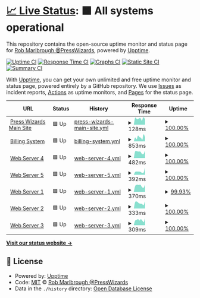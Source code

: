 # [📈 Live Status](https://presswizards.github.io/upptime): <!--live status--> **🟩 All systems operational**

This repository contains the open-source uptime monitor and status page for [Rob Marlbrough @PressWizards](https://presswizards.com/), powered by [Upptime](https://github.com/upptime/upptime).

[![Uptime CI](https://github.com/presswizards/upptime/workflows/Uptime%20CI/badge.svg)](https://github.com/presswizards/upptime/actions?query=workflow%3A%22Uptime+CI%22)
[![Response Time CI](https://github.com/presswizards/upptime/workflows/Response%20Time%20CI/badge.svg)](https://github.com/presswizards/upptime/actions?query=workflow%3A%22Response+Time+CI%22)
[![Graphs CI](https://github.com/presswizards/upptime/workflows/Graphs%20CI/badge.svg)](https://github.com/presswizards/upptime/actions?query=workflow%3A%22Graphs+CI%22)
[![Static Site CI](https://github.com/presswizards/upptime/workflows/Static%20Site%20CI/badge.svg)](https://github.com/presswizards/upptime/actions?query=workflow%3A%22Static+Site+CI%22)
[![Summary CI](https://github.com/presswizards/upptime/workflows/Summary%20CI/badge.svg)](https://github.com/presswizards/upptime/actions?query=workflow%3A%22Summary+CI%22)

With [Upptime](https://upptime.js.org), you can get your own unlimited and free uptime monitor and status page, powered entirely by a GitHub repository. We use [Issues](https://github.com/presswizards/upptime/issues) as incident reports, [Actions](https://github.com/presswizards/upptime/actions) as uptime monitors, and [Pages](https://presswizards.github.io/upptime) for the status page.

<!--start: status pages-->
<!-- This summary is generated by Upptime (https://github.com/upptime/upptime) -->
<!-- Do not edit this manually, your changes will be overwritten -->
<!-- prettier-ignore -->
| URL | Status | History | Response Time | Uptime |
| --- | ------ | ------- | ------------- | ------ |
| <img alt="" src="https://favicons.githubusercontent.com/presswizards.com" height="13"> [Press Wizards Main Site](https://presswizards.com) | 🟩 Up | [press-wizards-main-site.yml](https://github.com/presswizards/upptime/commits/HEAD/history/press-wizards-main-site.yml) | <details><summary><img alt="Response time graph" src="./graphs/press-wizards-main-site/response-time-week.png" height="20"> 128ms</summary><br><a href="https://presswizards.github.io/upptime/history/press-wizards-main-site"><img alt="Response time 122" src="https://img.shields.io/endpoint?url=https%3A%2F%2Fraw.githubusercontent.com%2Fpresswizards%2Fupptime%2FHEAD%2Fapi%2Fpress-wizards-main-site%2Fresponse-time.json"></a><br><a href="https://presswizards.github.io/upptime/history/press-wizards-main-site"><img alt="24-hour response time 115" src="https://img.shields.io/endpoint?url=https%3A%2F%2Fraw.githubusercontent.com%2Fpresswizards%2Fupptime%2FHEAD%2Fapi%2Fpress-wizards-main-site%2Fresponse-time-day.json"></a><br><a href="https://presswizards.github.io/upptime/history/press-wizards-main-site"><img alt="7-day response time 128" src="https://img.shields.io/endpoint?url=https%3A%2F%2Fraw.githubusercontent.com%2Fpresswizards%2Fupptime%2FHEAD%2Fapi%2Fpress-wizards-main-site%2Fresponse-time-week.json"></a><br><a href="https://presswizards.github.io/upptime/history/press-wizards-main-site"><img alt="30-day response time 126" src="https://img.shields.io/endpoint?url=https%3A%2F%2Fraw.githubusercontent.com%2Fpresswizards%2Fupptime%2FHEAD%2Fapi%2Fpress-wizards-main-site%2Fresponse-time-month.json"></a><br><a href="https://presswizards.github.io/upptime/history/press-wizards-main-site"><img alt="1-year response time 122" src="https://img.shields.io/endpoint?url=https%3A%2F%2Fraw.githubusercontent.com%2Fpresswizards%2Fupptime%2FHEAD%2Fapi%2Fpress-wizards-main-site%2Fresponse-time-year.json"></a></details> | <details><summary><a href="https://presswizards.github.io/upptime/history/press-wizards-main-site">100.00%</a></summary><a href="https://presswizards.github.io/upptime/history/press-wizards-main-site"><img alt="All-time uptime 100.00%" src="https://img.shields.io/endpoint?url=https%3A%2F%2Fraw.githubusercontent.com%2Fpresswizards%2Fupptime%2FHEAD%2Fapi%2Fpress-wizards-main-site%2Fuptime.json"></a><br><a href="https://presswizards.github.io/upptime/history/press-wizards-main-site"><img alt="24-hour uptime 100.00%" src="https://img.shields.io/endpoint?url=https%3A%2F%2Fraw.githubusercontent.com%2Fpresswizards%2Fupptime%2FHEAD%2Fapi%2Fpress-wizards-main-site%2Fuptime-day.json"></a><br><a href="https://presswizards.github.io/upptime/history/press-wizards-main-site"><img alt="7-day uptime 100.00%" src="https://img.shields.io/endpoint?url=https%3A%2F%2Fraw.githubusercontent.com%2Fpresswizards%2Fupptime%2FHEAD%2Fapi%2Fpress-wizards-main-site%2Fuptime-week.json"></a><br><a href="https://presswizards.github.io/upptime/history/press-wizards-main-site"><img alt="30-day uptime 100.00%" src="https://img.shields.io/endpoint?url=https%3A%2F%2Fraw.githubusercontent.com%2Fpresswizards%2Fupptime%2FHEAD%2Fapi%2Fpress-wizards-main-site%2Fuptime-month.json"></a><br><a href="https://presswizards.github.io/upptime/history/press-wizards-main-site"><img alt="1-year uptime 100.00%" src="https://img.shields.io/endpoint?url=https%3A%2F%2Fraw.githubusercontent.com%2Fpresswizards%2Fupptime%2FHEAD%2Fapi%2Fpress-wizards-main-site%2Fuptime-year.json"></a></details>
| <img alt="" src="https://favicons.githubusercontent.com/billing.presswizards.com" height="13"> [Billing System](https://billing.presswizards.com) | 🟩 Up | [billing-system.yml](https://github.com/presswizards/upptime/commits/HEAD/history/billing-system.yml) | <details><summary><img alt="Response time graph" src="./graphs/billing-system/response-time-week.png" height="20"> 853ms</summary><br><a href="https://presswizards.github.io/upptime/history/billing-system"><img alt="Response time 700" src="https://img.shields.io/endpoint?url=https%3A%2F%2Fraw.githubusercontent.com%2Fpresswizards%2Fupptime%2FHEAD%2Fapi%2Fbilling-system%2Fresponse-time.json"></a><br><a href="https://presswizards.github.io/upptime/history/billing-system"><img alt="24-hour response time 1197" src="https://img.shields.io/endpoint?url=https%3A%2F%2Fraw.githubusercontent.com%2Fpresswizards%2Fupptime%2FHEAD%2Fapi%2Fbilling-system%2Fresponse-time-day.json"></a><br><a href="https://presswizards.github.io/upptime/history/billing-system"><img alt="7-day response time 853" src="https://img.shields.io/endpoint?url=https%3A%2F%2Fraw.githubusercontent.com%2Fpresswizards%2Fupptime%2FHEAD%2Fapi%2Fbilling-system%2Fresponse-time-week.json"></a><br><a href="https://presswizards.github.io/upptime/history/billing-system"><img alt="30-day response time 1008" src="https://img.shields.io/endpoint?url=https%3A%2F%2Fraw.githubusercontent.com%2Fpresswizards%2Fupptime%2FHEAD%2Fapi%2Fbilling-system%2Fresponse-time-month.json"></a><br><a href="https://presswizards.github.io/upptime/history/billing-system"><img alt="1-year response time 700" src="https://img.shields.io/endpoint?url=https%3A%2F%2Fraw.githubusercontent.com%2Fpresswizards%2Fupptime%2FHEAD%2Fapi%2Fbilling-system%2Fresponse-time-year.json"></a></details> | <details><summary><a href="https://presswizards.github.io/upptime/history/billing-system">100.00%</a></summary><a href="https://presswizards.github.io/upptime/history/billing-system"><img alt="All-time uptime 99.89%" src="https://img.shields.io/endpoint?url=https%3A%2F%2Fraw.githubusercontent.com%2Fpresswizards%2Fupptime%2FHEAD%2Fapi%2Fbilling-system%2Fuptime.json"></a><br><a href="https://presswizards.github.io/upptime/history/billing-system"><img alt="24-hour uptime 100.00%" src="https://img.shields.io/endpoint?url=https%3A%2F%2Fraw.githubusercontent.com%2Fpresswizards%2Fupptime%2FHEAD%2Fapi%2Fbilling-system%2Fuptime-day.json"></a><br><a href="https://presswizards.github.io/upptime/history/billing-system"><img alt="7-day uptime 100.00%" src="https://img.shields.io/endpoint?url=https%3A%2F%2Fraw.githubusercontent.com%2Fpresswizards%2Fupptime%2FHEAD%2Fapi%2Fbilling-system%2Fuptime-week.json"></a><br><a href="https://presswizards.github.io/upptime/history/billing-system"><img alt="30-day uptime 100.00%" src="https://img.shields.io/endpoint?url=https%3A%2F%2Fraw.githubusercontent.com%2Fpresswizards%2Fupptime%2FHEAD%2Fapi%2Fbilling-system%2Fuptime-month.json"></a><br><a href="https://presswizards.github.io/upptime/history/billing-system"><img alt="1-year uptime 99.89%" src="https://img.shields.io/endpoint?url=https%3A%2F%2Fraw.githubusercontent.com%2Fpresswizards%2Fupptime%2FHEAD%2Fapi%2Fbilling-system%2Fuptime-year.json"></a></details>
| <img alt="" src="https://favicons.githubusercontent.com/plesk.presswizards.com" height="13"> [Web Server 4](https://plesk.presswizards.com) | 🟩 Up | [web-server-4.yml](https://github.com/presswizards/upptime/commits/HEAD/history/web-server-4.yml) | <details><summary><img alt="Response time graph" src="./graphs/web-server-4/response-time-week.png" height="20"> 482ms</summary><br><a href="https://presswizards.github.io/upptime/history/web-server-4"><img alt="Response time 497" src="https://img.shields.io/endpoint?url=https%3A%2F%2Fraw.githubusercontent.com%2Fpresswizards%2Fupptime%2FHEAD%2Fapi%2Fweb-server-4%2Fresponse-time.json"></a><br><a href="https://presswizards.github.io/upptime/history/web-server-4"><img alt="24-hour response time 582" src="https://img.shields.io/endpoint?url=https%3A%2F%2Fraw.githubusercontent.com%2Fpresswizards%2Fupptime%2FHEAD%2Fapi%2Fweb-server-4%2Fresponse-time-day.json"></a><br><a href="https://presswizards.github.io/upptime/history/web-server-4"><img alt="7-day response time 482" src="https://img.shields.io/endpoint?url=https%3A%2F%2Fraw.githubusercontent.com%2Fpresswizards%2Fupptime%2FHEAD%2Fapi%2Fweb-server-4%2Fresponse-time-week.json"></a><br><a href="https://presswizards.github.io/upptime/history/web-server-4"><img alt="30-day response time 479" src="https://img.shields.io/endpoint?url=https%3A%2F%2Fraw.githubusercontent.com%2Fpresswizards%2Fupptime%2FHEAD%2Fapi%2Fweb-server-4%2Fresponse-time-month.json"></a><br><a href="https://presswizards.github.io/upptime/history/web-server-4"><img alt="1-year response time 497" src="https://img.shields.io/endpoint?url=https%3A%2F%2Fraw.githubusercontent.com%2Fpresswizards%2Fupptime%2FHEAD%2Fapi%2Fweb-server-4%2Fresponse-time-year.json"></a></details> | <details><summary><a href="https://presswizards.github.io/upptime/history/web-server-4">100.00%</a></summary><a href="https://presswizards.github.io/upptime/history/web-server-4"><img alt="All-time uptime 100.00%" src="https://img.shields.io/endpoint?url=https%3A%2F%2Fraw.githubusercontent.com%2Fpresswizards%2Fupptime%2FHEAD%2Fapi%2Fweb-server-4%2Fuptime.json"></a><br><a href="https://presswizards.github.io/upptime/history/web-server-4"><img alt="24-hour uptime 100.00%" src="https://img.shields.io/endpoint?url=https%3A%2F%2Fraw.githubusercontent.com%2Fpresswizards%2Fupptime%2FHEAD%2Fapi%2Fweb-server-4%2Fuptime-day.json"></a><br><a href="https://presswizards.github.io/upptime/history/web-server-4"><img alt="7-day uptime 100.00%" src="https://img.shields.io/endpoint?url=https%3A%2F%2Fraw.githubusercontent.com%2Fpresswizards%2Fupptime%2FHEAD%2Fapi%2Fweb-server-4%2Fuptime-week.json"></a><br><a href="https://presswizards.github.io/upptime/history/web-server-4"><img alt="30-day uptime 100.00%" src="https://img.shields.io/endpoint?url=https%3A%2F%2Fraw.githubusercontent.com%2Fpresswizards%2Fupptime%2FHEAD%2Fapi%2Fweb-server-4%2Fuptime-month.json"></a><br><a href="https://presswizards.github.io/upptime/history/web-server-4"><img alt="1-year uptime 100.00%" src="https://img.shields.io/endpoint?url=https%3A%2F%2Fraw.githubusercontent.com%2Fpresswizards%2Fupptime%2FHEAD%2Fapi%2Fweb-server-4%2Fuptime-year.json"></a></details>
| <img alt="" src="https://favicons.githubusercontent.com/plesk.presswizards.com" height="13"> [Web Server 5](https://plesk.presswizards.com) | 🟩 Up | [web-server-5.yml](https://github.com/presswizards/upptime/commits/HEAD/history/web-server-5.yml) | <details><summary><img alt="Response time graph" src="./graphs/web-server-5/response-time-week.png" height="20"> 392ms</summary><br><a href="https://presswizards.github.io/upptime/history/web-server-5"><img alt="Response time 334" src="https://img.shields.io/endpoint?url=https%3A%2F%2Fraw.githubusercontent.com%2Fpresswizards%2Fupptime%2FHEAD%2Fapi%2Fweb-server-5%2Fresponse-time.json"></a><br><a href="https://presswizards.github.io/upptime/history/web-server-5"><img alt="24-hour response time 844" src="https://img.shields.io/endpoint?url=https%3A%2F%2Fraw.githubusercontent.com%2Fpresswizards%2Fupptime%2FHEAD%2Fapi%2Fweb-server-5%2Fresponse-time-day.json"></a><br><a href="https://presswizards.github.io/upptime/history/web-server-5"><img alt="7-day response time 392" src="https://img.shields.io/endpoint?url=https%3A%2F%2Fraw.githubusercontent.com%2Fpresswizards%2Fupptime%2FHEAD%2Fapi%2Fweb-server-5%2Fresponse-time-week.json"></a><br><a href="https://presswizards.github.io/upptime/history/web-server-5"><img alt="30-day response time 337" src="https://img.shields.io/endpoint?url=https%3A%2F%2Fraw.githubusercontent.com%2Fpresswizards%2Fupptime%2FHEAD%2Fapi%2Fweb-server-5%2Fresponse-time-month.json"></a><br><a href="https://presswizards.github.io/upptime/history/web-server-5"><img alt="1-year response time 334" src="https://img.shields.io/endpoint?url=https%3A%2F%2Fraw.githubusercontent.com%2Fpresswizards%2Fupptime%2FHEAD%2Fapi%2Fweb-server-5%2Fresponse-time-year.json"></a></details> | <details><summary><a href="https://presswizards.github.io/upptime/history/web-server-5">100.00%</a></summary><a href="https://presswizards.github.io/upptime/history/web-server-5"><img alt="All-time uptime 100.00%" src="https://img.shields.io/endpoint?url=https%3A%2F%2Fraw.githubusercontent.com%2Fpresswizards%2Fupptime%2FHEAD%2Fapi%2Fweb-server-5%2Fuptime.json"></a><br><a href="https://presswizards.github.io/upptime/history/web-server-5"><img alt="24-hour uptime 100.00%" src="https://img.shields.io/endpoint?url=https%3A%2F%2Fraw.githubusercontent.com%2Fpresswizards%2Fupptime%2FHEAD%2Fapi%2Fweb-server-5%2Fuptime-day.json"></a><br><a href="https://presswizards.github.io/upptime/history/web-server-5"><img alt="7-day uptime 100.00%" src="https://img.shields.io/endpoint?url=https%3A%2F%2Fraw.githubusercontent.com%2Fpresswizards%2Fupptime%2FHEAD%2Fapi%2Fweb-server-5%2Fuptime-week.json"></a><br><a href="https://presswizards.github.io/upptime/history/web-server-5"><img alt="30-day uptime 100.00%" src="https://img.shields.io/endpoint?url=https%3A%2F%2Fraw.githubusercontent.com%2Fpresswizards%2Fupptime%2FHEAD%2Fapi%2Fweb-server-5%2Fuptime-month.json"></a><br><a href="https://presswizards.github.io/upptime/history/web-server-5"><img alt="1-year uptime 100.00%" src="https://img.shields.io/endpoint?url=https%3A%2F%2Fraw.githubusercontent.com%2Fpresswizards%2Fupptime%2FHEAD%2Fapi%2Fweb-server-5%2Fuptime-year.json"></a></details>
| <img alt="" src="https://favicons.githubusercontent.com/web1.yourserver.net" height="13"> [Web Server 1](https://web1.yourserver.net) | 🟩 Up | [web-server-1.yml](https://github.com/presswizards/upptime/commits/HEAD/history/web-server-1.yml) | <details><summary><img alt="Response time graph" src="./graphs/web-server-1/response-time-week.png" height="20"> 370ms</summary><br><a href="https://presswizards.github.io/upptime/history/web-server-1"><img alt="Response time 355" src="https://img.shields.io/endpoint?url=https%3A%2F%2Fraw.githubusercontent.com%2Fpresswizards%2Fupptime%2FHEAD%2Fapi%2Fweb-server-1%2Fresponse-time.json"></a><br><a href="https://presswizards.github.io/upptime/history/web-server-1"><img alt="24-hour response time 395" src="https://img.shields.io/endpoint?url=https%3A%2F%2Fraw.githubusercontent.com%2Fpresswizards%2Fupptime%2FHEAD%2Fapi%2Fweb-server-1%2Fresponse-time-day.json"></a><br><a href="https://presswizards.github.io/upptime/history/web-server-1"><img alt="7-day response time 370" src="https://img.shields.io/endpoint?url=https%3A%2F%2Fraw.githubusercontent.com%2Fpresswizards%2Fupptime%2FHEAD%2Fapi%2Fweb-server-1%2Fresponse-time-week.json"></a><br><a href="https://presswizards.github.io/upptime/history/web-server-1"><img alt="30-day response time 348" src="https://img.shields.io/endpoint?url=https%3A%2F%2Fraw.githubusercontent.com%2Fpresswizards%2Fupptime%2FHEAD%2Fapi%2Fweb-server-1%2Fresponse-time-month.json"></a><br><a href="https://presswizards.github.io/upptime/history/web-server-1"><img alt="1-year response time 355" src="https://img.shields.io/endpoint?url=https%3A%2F%2Fraw.githubusercontent.com%2Fpresswizards%2Fupptime%2FHEAD%2Fapi%2Fweb-server-1%2Fresponse-time-year.json"></a></details> | <details><summary><a href="https://presswizards.github.io/upptime/history/web-server-1">99.93%</a></summary><a href="https://presswizards.github.io/upptime/history/web-server-1"><img alt="All-time uptime 99.98%" src="https://img.shields.io/endpoint?url=https%3A%2F%2Fraw.githubusercontent.com%2Fpresswizards%2Fupptime%2FHEAD%2Fapi%2Fweb-server-1%2Fuptime.json"></a><br><a href="https://presswizards.github.io/upptime/history/web-server-1"><img alt="24-hour uptime 99.49%" src="https://img.shields.io/endpoint?url=https%3A%2F%2Fraw.githubusercontent.com%2Fpresswizards%2Fupptime%2FHEAD%2Fapi%2Fweb-server-1%2Fuptime-day.json"></a><br><a href="https://presswizards.github.io/upptime/history/web-server-1"><img alt="7-day uptime 99.93%" src="https://img.shields.io/endpoint?url=https%3A%2F%2Fraw.githubusercontent.com%2Fpresswizards%2Fupptime%2FHEAD%2Fapi%2Fweb-server-1%2Fuptime-week.json"></a><br><a href="https://presswizards.github.io/upptime/history/web-server-1"><img alt="30-day uptime 99.98%" src="https://img.shields.io/endpoint?url=https%3A%2F%2Fraw.githubusercontent.com%2Fpresswizards%2Fupptime%2FHEAD%2Fapi%2Fweb-server-1%2Fuptime-month.json"></a><br><a href="https://presswizards.github.io/upptime/history/web-server-1"><img alt="1-year uptime 99.98%" src="https://img.shields.io/endpoint?url=https%3A%2F%2Fraw.githubusercontent.com%2Fpresswizards%2Fupptime%2FHEAD%2Fapi%2Fweb-server-1%2Fuptime-year.json"></a></details>
| <img alt="" src="https://favicons.githubusercontent.com/web2.yourserver.net" height="13"> [Web Server 2](https://web2.yourserver.net) | 🟩 Up | [web-server-2.yml](https://github.com/presswizards/upptime/commits/HEAD/history/web-server-2.yml) | <details><summary><img alt="Response time graph" src="./graphs/web-server-2/response-time-week.png" height="20"> 333ms</summary><br><a href="https://presswizards.github.io/upptime/history/web-server-2"><img alt="Response time 332" src="https://img.shields.io/endpoint?url=https%3A%2F%2Fraw.githubusercontent.com%2Fpresswizards%2Fupptime%2FHEAD%2Fapi%2Fweb-server-2%2Fresponse-time.json"></a><br><a href="https://presswizards.github.io/upptime/history/web-server-2"><img alt="24-hour response time 425" src="https://img.shields.io/endpoint?url=https%3A%2F%2Fraw.githubusercontent.com%2Fpresswizards%2Fupptime%2FHEAD%2Fapi%2Fweb-server-2%2Fresponse-time-day.json"></a><br><a href="https://presswizards.github.io/upptime/history/web-server-2"><img alt="7-day response time 333" src="https://img.shields.io/endpoint?url=https%3A%2F%2Fraw.githubusercontent.com%2Fpresswizards%2Fupptime%2FHEAD%2Fapi%2Fweb-server-2%2Fresponse-time-week.json"></a><br><a href="https://presswizards.github.io/upptime/history/web-server-2"><img alt="30-day response time 312" src="https://img.shields.io/endpoint?url=https%3A%2F%2Fraw.githubusercontent.com%2Fpresswizards%2Fupptime%2FHEAD%2Fapi%2Fweb-server-2%2Fresponse-time-month.json"></a><br><a href="https://presswizards.github.io/upptime/history/web-server-2"><img alt="1-year response time 332" src="https://img.shields.io/endpoint?url=https%3A%2F%2Fraw.githubusercontent.com%2Fpresswizards%2Fupptime%2FHEAD%2Fapi%2Fweb-server-2%2Fresponse-time-year.json"></a></details> | <details><summary><a href="https://presswizards.github.io/upptime/history/web-server-2">100.00%</a></summary><a href="https://presswizards.github.io/upptime/history/web-server-2"><img alt="All-time uptime 99.99%" src="https://img.shields.io/endpoint?url=https%3A%2F%2Fraw.githubusercontent.com%2Fpresswizards%2Fupptime%2FHEAD%2Fapi%2Fweb-server-2%2Fuptime.json"></a><br><a href="https://presswizards.github.io/upptime/history/web-server-2"><img alt="24-hour uptime 100.00%" src="https://img.shields.io/endpoint?url=https%3A%2F%2Fraw.githubusercontent.com%2Fpresswizards%2Fupptime%2FHEAD%2Fapi%2Fweb-server-2%2Fuptime-day.json"></a><br><a href="https://presswizards.github.io/upptime/history/web-server-2"><img alt="7-day uptime 100.00%" src="https://img.shields.io/endpoint?url=https%3A%2F%2Fraw.githubusercontent.com%2Fpresswizards%2Fupptime%2FHEAD%2Fapi%2Fweb-server-2%2Fuptime-week.json"></a><br><a href="https://presswizards.github.io/upptime/history/web-server-2"><img alt="30-day uptime 100.00%" src="https://img.shields.io/endpoint?url=https%3A%2F%2Fraw.githubusercontent.com%2Fpresswizards%2Fupptime%2FHEAD%2Fapi%2Fweb-server-2%2Fuptime-month.json"></a><br><a href="https://presswizards.github.io/upptime/history/web-server-2"><img alt="1-year uptime 99.99%" src="https://img.shields.io/endpoint?url=https%3A%2F%2Fraw.githubusercontent.com%2Fpresswizards%2Fupptime%2FHEAD%2Fapi%2Fweb-server-2%2Fuptime-year.json"></a></details>
| <img alt="" src="https://favicons.githubusercontent.com/web3.yourserver.net" height="13"> [Web Server 3](https://web3.yourserver.net) | 🟩 Up | [web-server-3.yml](https://github.com/presswizards/upptime/commits/HEAD/history/web-server-3.yml) | <details><summary><img alt="Response time graph" src="./graphs/web-server-3/response-time-week.png" height="20"> 309ms</summary><br><a href="https://presswizards.github.io/upptime/history/web-server-3"><img alt="Response time 321" src="https://img.shields.io/endpoint?url=https%3A%2F%2Fraw.githubusercontent.com%2Fpresswizards%2Fupptime%2FHEAD%2Fapi%2Fweb-server-3%2Fresponse-time.json"></a><br><a href="https://presswizards.github.io/upptime/history/web-server-3"><img alt="24-hour response time 416" src="https://img.shields.io/endpoint?url=https%3A%2F%2Fraw.githubusercontent.com%2Fpresswizards%2Fupptime%2FHEAD%2Fapi%2Fweb-server-3%2Fresponse-time-day.json"></a><br><a href="https://presswizards.github.io/upptime/history/web-server-3"><img alt="7-day response time 309" src="https://img.shields.io/endpoint?url=https%3A%2F%2Fraw.githubusercontent.com%2Fpresswizards%2Fupptime%2FHEAD%2Fapi%2Fweb-server-3%2Fresponse-time-week.json"></a><br><a href="https://presswizards.github.io/upptime/history/web-server-3"><img alt="30-day response time 310" src="https://img.shields.io/endpoint?url=https%3A%2F%2Fraw.githubusercontent.com%2Fpresswizards%2Fupptime%2FHEAD%2Fapi%2Fweb-server-3%2Fresponse-time-month.json"></a><br><a href="https://presswizards.github.io/upptime/history/web-server-3"><img alt="1-year response time 321" src="https://img.shields.io/endpoint?url=https%3A%2F%2Fraw.githubusercontent.com%2Fpresswizards%2Fupptime%2FHEAD%2Fapi%2Fweb-server-3%2Fresponse-time-year.json"></a></details> | <details><summary><a href="https://presswizards.github.io/upptime/history/web-server-3">100.00%</a></summary><a href="https://presswizards.github.io/upptime/history/web-server-3"><img alt="All-time uptime 99.97%" src="https://img.shields.io/endpoint?url=https%3A%2F%2Fraw.githubusercontent.com%2Fpresswizards%2Fupptime%2FHEAD%2Fapi%2Fweb-server-3%2Fuptime.json"></a><br><a href="https://presswizards.github.io/upptime/history/web-server-3"><img alt="24-hour uptime 100.00%" src="https://img.shields.io/endpoint?url=https%3A%2F%2Fraw.githubusercontent.com%2Fpresswizards%2Fupptime%2FHEAD%2Fapi%2Fweb-server-3%2Fuptime-day.json"></a><br><a href="https://presswizards.github.io/upptime/history/web-server-3"><img alt="7-day uptime 100.00%" src="https://img.shields.io/endpoint?url=https%3A%2F%2Fraw.githubusercontent.com%2Fpresswizards%2Fupptime%2FHEAD%2Fapi%2Fweb-server-3%2Fuptime-week.json"></a><br><a href="https://presswizards.github.io/upptime/history/web-server-3"><img alt="30-day uptime 100.00%" src="https://img.shields.io/endpoint?url=https%3A%2F%2Fraw.githubusercontent.com%2Fpresswizards%2Fupptime%2FHEAD%2Fapi%2Fweb-server-3%2Fuptime-month.json"></a><br><a href="https://presswizards.github.io/upptime/history/web-server-3"><img alt="1-year uptime 99.97%" src="https://img.shields.io/endpoint?url=https%3A%2F%2Fraw.githubusercontent.com%2Fpresswizards%2Fupptime%2FHEAD%2Fapi%2Fweb-server-3%2Fuptime-year.json"></a></details>

<!--end: status pages-->

[**Visit our status website →**](https://presswizards.github.io/upptime)

## 📄 License

- Powered by: [Upptime](https://github.com/upptime/upptime)
- Code: [MIT](./LICENSE) © [Rob Marlbrough @PressWizards](https://presswizards.com/)
- Data in the `./history` directory: [Open Database License](https://opendatacommons.org/licenses/odbl/1-0/)
